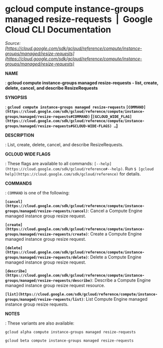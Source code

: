 # gcloud compute instance-groups managed resize-requests  |  Google Cloud CLI Documentation

*Source: [https://cloud.google.com/sdk/gcloud/reference/compute/instance-groups/managed/resize-requests](https://cloud.google.com/sdk/gcloud/reference/compute/instance-groups/managed/resize-requests)*

**NAME**

: **gcloud compute instance-groups managed resize-requests - list, create, delete, cancel, and describe ResizeRequests**

**SYNOPSIS**

: **`gcloud compute instance-groups managed resize-requests` `[COMMAND](https://cloud.google.com/sdk/gcloud/reference/compute/instance-groups/managed/resize-requests#COMMAND)` [`[GCLOUD_WIDE_FLAG](https://cloud.google.com/sdk/gcloud/reference/compute/instance-groups/managed/resize-requests#GCLOUD-WIDE-FLAGS) …`]**

**DESCRIPTION**

: List, create, delete, cancel, and describe ResizeRequests.

**GCLOUD WIDE FLAGS**

: These flags are available to all commands: `[--help](https://cloud.google.com/sdk/gcloud/reference#--help)`.
Run `$ [gcloud help](https://cloud.google.com/sdk/gcloud/reference)` for details.

**COMMANDS**

: ``COMMAND`` is one of the following:

**`[cancel](https://cloud.google.com/sdk/gcloud/reference/compute/instance-groups/managed/resize-requests/cancel)`**:
Cancel a Compute Engine managed instance group resize request.

**`[create](https://cloud.google.com/sdk/gcloud/reference/compute/instance-groups/managed/resize-requests/create)`**:
Create a Compute Engine managed instance group resize request.

**`[delete](https://cloud.google.com/sdk/gcloud/reference/compute/instance-groups/managed/resize-requests/delete)`**:
Delete a Compute Engine managed instance group resize request.

**`[describe](https://cloud.google.com/sdk/gcloud/reference/compute/instance-groups/managed/resize-requests/describe)`**:
Describe a Compute Engine managed instance group resize request resource.

**`[list](https://cloud.google.com/sdk/gcloud/reference/compute/instance-groups/managed/resize-requests/list)`**:
List Compute Engine managed instance group resize requests.

**NOTES**

: These variants are also available:

```
gcloud alpha compute instance-groups managed resize-requests
```

```
gcloud beta compute instance-groups managed resize-requests
```